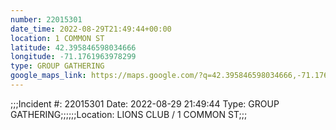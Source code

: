 ```yaml
---
number: 22015301
date_time: 2022-08-29T21:49:44+00:00
location: 1 COMMON ST
latitude: 42.395846598034666
longitude: -71.1761963978299
type: GROUP GATHERING
google_maps_link: https://maps.google.com/?q=42.395846598034666,-71.1761963978299
---
```


;;;Incident #: 22015301  Date: 2022-08-29 21:49:44   Type: GROUP GATHERING;;;;;;Location: LIONS CLUB / 1 COMMON ST;;;
